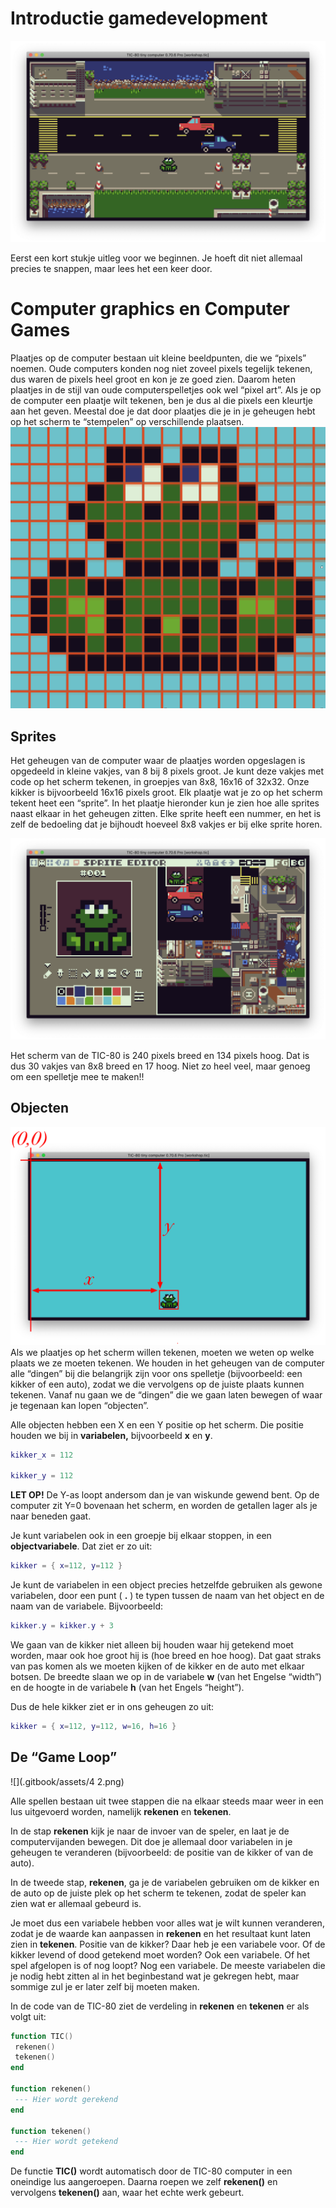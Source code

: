 # Introductie gamedevelopment

![](.gitbook/assets/0.png)

Eerst een kort stukje uitleg voor we beginnen. Je hoeft dit niet allemaal precies te snappen, maar lees het een keer door.

# Computer graphics en Computer Games

Plaatjes op de computer bestaan uit kleine beeldpunten, die we “pixels” noemen. Oude computers konden nog niet zoveel pixels tegelijk tekenen, dus waren de pixels heel groot en kon je ze goed zien. Daarom heten plaatjes in de stijl van oude computerspelletjes ook wel “pixel art”. Als je op de computer een plaatje wilt tekenen, ben je dus al die pixels een kleurtje aan het geven. Meestal doe je dat door plaatjes die je in je geheugen hebt op het scherm te “stempelen” op verschillende plaatsen.![](.gitbook/assets/1.png)

## Sprites

Het geheugen van de computer waar de plaatjes worden opgeslagen is opgedeeld in kleine vakjes, van 8 bij 8 pixels groot. Je kunt deze vakjes met code op het scherm tekenen, in groepjes van 8x8, 16x16 of 32x32. Onze kikker is bijvoorbeeld 16x16 pixels groot. Elk plaatje wat je zo op het scherm tekent heet een “sprite”. In het plaatje hieronder kun je zien hoe alle sprites naast elkaar in het geheugen zitten. Elke sprite heeft een nummer, en het is zelf de bedoeling dat je bijhoudt hoeveel 8x8 vakjes er bij elke sprite horen.

![](.gitbook/assets/2.png)

Het scherm van de TIC-80 is 240 pixels breed en 134 pixels hoog. Dat is dus 30 vakjes van 8x8 breed en 17 hoog. Niet zo heel veel, maar genoeg om een spelletje mee te maken!!

## Objecten

![](.gitbook/assets/3.png)
Als we plaatjes op het scherm willen tekenen, moeten we weten op welke plaats we ze moeten tekenen. We houden in het geheugen van de computer alle “dingen” bij die belangrijk zijn voor ons spelletje (bijvoorbeeld: een kikker of een auto), zodat we die vervolgens op de juiste plaats kunnen tekenen. Vanaf nu gaan we de “dingen” die we gaan laten bewegen of waar je tegenaan kan lopen “objecten”.

Alle objecten hebben een X en een Y positie op het scherm. Die positie houden we bij in **variabelen,** bijvoorbeeld **x** en **y**.

```lua  
kikker_x = 112

kikker_y = 112
```
**LET OP!** De Y-as loopt andersom dan je van wiskunde gewend bent. Op de computer zit Y=0 bovenaan het scherm, en worden de getallen lager als je naar beneden gaat.

Je kunt variabelen ook in een groepje bij elkaar stoppen, in een **objectvariabele**. Dat ziet er zo uit:

```lua
kikker = { x=112, y=112 }
```

Je kunt de variabelen in een object precies hetzelfde gebruiken als gewone variabelen, door een punt ( **.** ) te typen tussen de naam van het object en de naam van de variabele. Bijvoorbeeld:

```lua
kikker.y = kikker.y + 3
```

We gaan van de kikker niet alleen bij houden waar hij getekend moet worden, maar ook hoe groot hij is (hoe breed en hoe hoog). Dat gaat straks van pas komen als we moeten kijken of de kikker en de auto met elkaar botsen. De breedte slaan we op in de variabele **w** (van het Engelse “width”) en de hoogte in de variabele **h** (van het Engels “height”).

Dus de hele kikker ziet er in ons geheugen zo uit:
```lua
kikker = { x=112, y=112, w=16, h=16 }
```
## De “Game Loop”
![](.gitbook/assets/4 2.png)

Alle spellen bestaan uit twee stappen die na elkaar steeds maar weer in een lus uitgevoerd worden, namelijk **rekenen** en **tekenen**.

In de stap **rekenen** kijk je naar de invoer van de speler, en laat je de computervijanden bewegen. Dit doe je allemaal door variabelen in je geheugen te veranderen (bijvoorbeeld: de positie van de kikker of van de auto).

In de tweede stap, **rekenen**, ga je de variabelen gebruiken om de kikker en de auto op de juiste plek op het scherm te tekenen, zodat de speler kan zien wat er allemaal gebeurd is.

Je moet dus een variabele hebben voor alles wat je wilt kunnen veranderen, zodat je de waarde kan aanpassen in **rekenen** en het resultaat kunt laten zien in **tekenen**. Positie van de kikker? Daar heb je een variabele voor. Of de kikker levend of dood getekend moet worden? Ook een variabele. Of het spel afgelopen is of nog loopt? Nog een variabele. De meeste variabelen die je nodig hebt zitten al in het beginbestand wat je gekregen hebt, maar sommige zul je er later zelf bij moeten maken.

In de code van de TIC-80 ziet de verdeling in **rekenen** en **tekenen** er als volgt uit:

```lua
function TIC()
 rekenen()
 tekenen()
end

function rekenen()
 --- Hier wordt gerekend
end

function tekenen()
 --- Hier wordt getekend
end
```

De functie **TIC()** wordt automatisch door de TIC-80 computer in een oneindige lus aangeroepen. Daarna roepen we zelf **rekenen()** en vervolgens **tekenen()** aan, waar het echte werk gebeurt.
